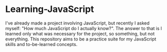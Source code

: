 # Learning-JavaScript
I've already made a project involving JavaScript, but recently I asked myself: "How much JavaScript do I actually know?". The answer to that is I learned only what was necessary for the project, so something, but not everything. This repository aims to be a practice suite for my JavaScript skills and to-be-learned concepts.
